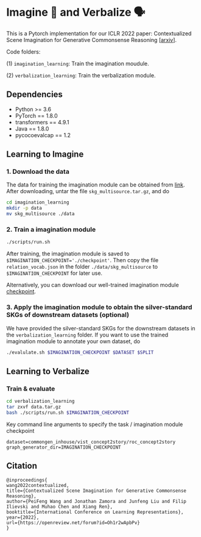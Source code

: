 # Imagine :thought_balloon: and Verbalize :speaking_head: 

This is a Pytorch implementation for our ICLR 2022 paper: 
Contextualized Scene Imagination for Generative Commonsense Reasoning [[arxiv](https://arxiv.org/abs/2112.06318)].

Code folders: 

(1) `imagination_learning`: Train the imagination moudule.

(2) `verbalization_learning`: Train the verbalization module.


## Dependencies

- Python >= 3.6
- PyTorch == 1.8.0
- transformers == 4.9.1
- Java == 1.8.0
- pycocoevalcap == 1.2

## Learning to Imagine

### 1. Download the data

The data for training the imagination module can be obtained from [link](https://drive.google.com/file/d/1mV6HfroEnyxS7eP8T9pGlX27EWru7glW/view?usp=sharing). After downloading, untar the file `skg_multisource.tar.gz`, and do
```bash
cd imagination_learning 
mkdir -p data
mv skg_multisource ./data
```

### 2. Train a imagination module

```bash
./scripts/run.sh
```
After training, the imagination module is saved to `$IMAGINATION_CHECKPOINT='./checkpoint'`. Then copy the file `relation_vocab.json` in the folder `./data/skg_multisource` to `$IMAGINATION_CHECKPOINT` for later use. 

Alternatively, you can download our well-trained imagination module [checkpoint](https://drive.google.com/file/d/1GQFbirHjASKobcKwxfJGDJcLHXtNDcK4/view?usp=sharing).

### 3. Apply the imagination module to obtain the silver-standard SKGs of downstream datasets (optional)

We have provided the silver-standard SKGs for the downstream datasets in the `verbalization_learning` folder. If you want to use the trained imagination module to annotate your own dataset, do
```bash
./evalulate.sh $IMAGINATION_CHECKPOINT $DATASET $SPLIT
```

## Learning to Verbalize

### Train & evaluate
```bash
cd verbalization_learning
tar zxvf data.tar.gz
bash ./scripts/run.sh $IMAGINATION_CHECKPOINT
```

Key command line arguments to specify the task / imagination module checkpoint

```plain
dataset=commongen_inhouse/vist_concept2story/roc_concept2story
graph_generator_dir=IMAGINATION_CHECKPOINT
```

## Citation
```
@inproceedings{
wang2022contextualized,
title={Contextualized Scene Imagination for Generative Commonsense Reasoning},
author={PeiFeng Wang and Jonathan Zamora and Junfeng Liu and Filip Ilievski and Muhao Chen and Xiang Ren},
booktitle={International Conference on Learning Representations},
year={2022},
url={https://openreview.net/forum?id=Oh1r2wApbPv}
}
```
